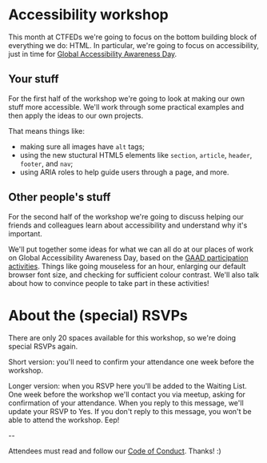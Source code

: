 # Accessibility workshop

This month at CTFEDs we're going to focus on the bottom building block of everything we do: HTML. In particular, we're going to focus on accessibility, just in time for [Global Accessibility Awareness Day](http://www.globalaccessibilityawarenessday.org/).

## Your stuff

For the first half of the workshop we're going to look at making our own stuff more accessible. We'll work through some practical examples and then apply the ideas to our own projects.

That means things like:

* making sure all images have `alt` tags;
* using the new stuctural HTML5 elements like `section`, `article`, `header`, `footer`, and `nav`;
* using ARIA roles to help guide users through a page, and more.

## Other people's stuff

For the second half of the workshop we're going to discuss helping our friends and colleagues learn about accessibility and understand why it's important.

We'll put together some ideas for what we can all do at our places of work on Global Accessibility Awareness Day, based on the [GAAD participation activities](http://www.globalaccessibilityawarenessday.org/participate.html). Things like going mouseless for an hour, enlarging our default browser font size, and checking for sufficient colour contrast. We'll also talk about how to convince people to take part in these activities!

# About the (special) RSVPs

There are only 20 spaces available for this workshop, so we're doing special RSVPs again.

Short version: you'll need to confirm your attendance one week before the workshop.

Longer version: when you RSVP here you'll be added to the Waiting List. One week before the workshop we'll contact you via meetup, asking for confirmation of your attendance. When you reply to this message, we'll update your RSVP to Yes. If you don't reply to this message, you won't be able to attend the workshop. Eep!

--

Attendees must read and follow our [Code of Conduct](http://ctfeds.org/code-of-conduct/). Thanks! :)
